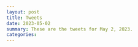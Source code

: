 ```yaml
---
layout: post
title: Tweets
date: 2023-05-02
summary: These are the tweets for May 2, 2023.
categories:
---
```


